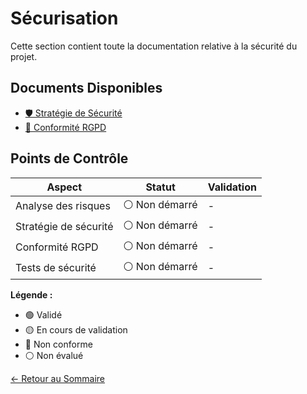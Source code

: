 # Sécurisation

Cette section contient toute la documentation relative à la sécurité du projet.

## Documents Disponibles

- [🛡️ Stratégie de Sécurité](./strategie.md)
- [📜 Conformité RGPD](./rgpd.md)

## Points de Contrôle

| Aspect | Statut | Validation |
|--------|---------|------------|
| Analyse des risques | ⚪ Non démarré | - |
| Stratégie de sécurité | ⚪ Non démarré | - |
| Conformité RGPD | ⚪ Non démarré | - |
| Tests de sécurité | ⚪ Non démarré | - |

**Légende :**
- 🟢 Validé
- 🟡 En cours de validation
- 🔴 Non conforme
- ⚪ Non évalué

[← Retour au Sommaire](../../README.md) 